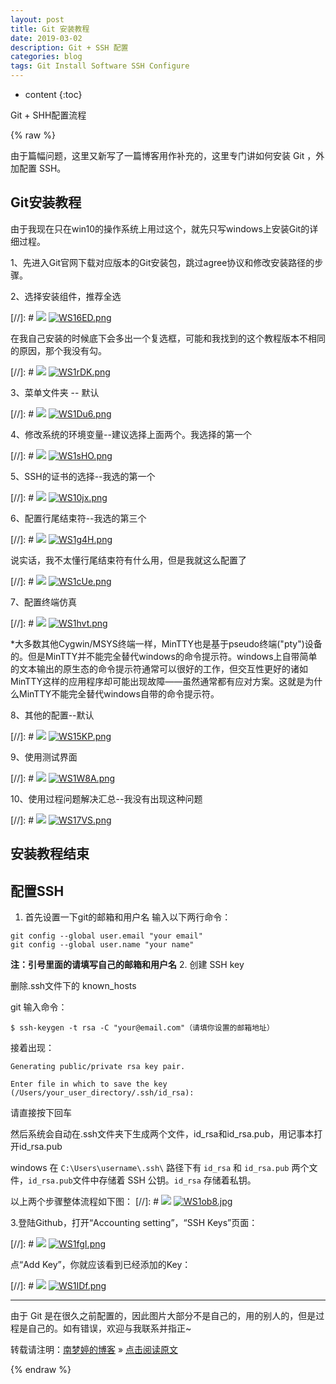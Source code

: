 ```yaml
---
layout: post
title: Git 安装教程
date: 2019-03-02
description: Git + SSH 配置
categories: blog
tags: Git Install Software SSH Configure
---
```


* content
{:toc}

Git + SHH配置流程

{% raw %}

由于篇幅问题，这里又新写了一篇博客用作补充的，这里专门讲如何安装 Git ，外加配置 SSH。

## Git安装教程

由于我现在只在win10的操作系统上用过这个，就先只写windows上安装Git的详细过程。

1、先进入Git官网下载对应版本的Git安装包，跳过agree协议和修改安装路径的步骤。

2、选择安装组件，推荐全选

[//]: # ![](/images/posts/Git_install/01.png)
[![WS16ED.png](https://z3.ax1x.com/2021/07/10/WS16ED.png)](https://imgtu.com/i/WS16ED)

在我自己安装的时候底下会多出一个复选框，可能和我找到的这个教程版本不相同的原因，那个我没有勾。

[//]: # ![](/images/posts/Git_install/02.png)
[![WS1rDK.png](https://z3.ax1x.com/2021/07/10/WS1rDK.png)](https://imgtu.com/i/WS1rDK)

3、菜单文件夹 -- 默认

[//]: # ![](/images/posts/Git_install/03.png)
[![WS1Du6.png](https://z3.ax1x.com/2021/07/10/WS1Du6.png)](https://imgtu.com/i/WS1Du6)

4、修改系统的环境变量--建议选择上面两个。我选择的第一个

[//]: # ![](/images/posts/Git_install/04.png)
[![WS1sHO.png](https://z3.ax1x.com/2021/07/10/WS1sHO.png)](https://imgtu.com/i/WS1sHO)

5、SSH的证书的选择--我选的第一个

[//]: # ![](/images/posts/Git_install/05.png)
[![WS10jx.png](https://z3.ax1x.com/2021/07/10/WS10jx.png)](https://imgtu.com/i/WS10jx)

6、配置行尾结束符--我选的第三个

[//]: # ![](/images/posts/Git_install/06.png)
[![WS1g4H.png](https://z3.ax1x.com/2021/07/10/WS1g4H.png)](https://imgtu.com/i/WS1g4H)

说实话，我不太懂行尾结束符有什么用，但是我就这么配置了

[//]: # ![](/images/posts/Git_install/07.png)
[![WS1cUe.png](https://z3.ax1x.com/2021/07/10/WS1cUe.png)](https://imgtu.com/i/WS1cUe)

7、配置终端仿真

[//]: # ![](/images/posts/Git_install/08.png)
[![WS1hvt.png](https://z3.ax1x.com/2021/07/10/WS1hvt.png)](https://imgtu.com/i/WS1hvt)

*大多数其他Cygwin/MSYS终端一样，MinTTY也是基于pseudo终端("pty")设备的。但是MinTTY并不能完全替代windows的命令提示符。windows上自带简单的文本输出的原生态的命令提示符通常可以很好的工作，但交互性更好的诸如MinTTY这样的应用程序却可能出现故障——虽然通常都有应对方案。这就是为什么MinTTY不能完全替代windows自带的命令提示符。

8、其他的配置--默认

[//]: # ![](/images/posts/Git_install/09.png)
[![WS15KP.png](https://z3.ax1x.com/2021/07/10/WS15KP.png)](https://imgtu.com/i/WS15KP)

9、使用测试界面

[//]: # ![](/images/posts/Git_install/10.png)
[![WS1W8A.png](https://z3.ax1x.com/2021/07/10/WS1W8A.png)](https://imgtu.com/i/WS1W8A)

10、使用过程问题解决汇总--我没有出现这种问题

[//]: # ![](/images/posts/Git_install/11.png)
[![WS17VS.png](https://z3.ax1x.com/2021/07/10/WS17VS.png)](https://imgtu.com/i/WS17VS)

安装教程结束
------


## 配置SSH

1. 首先设置一下git的邮箱和用户名
输入以下两行命令：
```
git config --global user.email "your email"
git config --global user.name "your name"
```
**注：引号里面的请填写自己的邮箱和用户名**
2. 创建 SSH key

删除.ssh文件下的 known_hosts

git 输入命令：
```
$ ssh-keygen -t rsa -C "your@email.com"（请填你设置的邮箱地址）
```

接着出现：
```
Generating public/private rsa key pair.

Enter file in which to save the key (/Users/your_user_directory/.ssh/id_rsa):
```
请直接按下回车

然后系统会自动在.ssh文件夹下生成两个文件，id_rsa和id_rsa.pub，用记事本打开id_rsa.pub

windows 在 `C:\Users\username\.ssh\`  路径下有 `id_rsa` 和 `id_rsa.pub` 两个文件，`id_rsa.pub`文件中存储着 SSH 公钥。`id_rsa` 存储着私钥。

以上两个步骤整体流程如下图：
[//]: # ![](/images/posts/Git_install/14.jpg)
[![WS1ob8.jpg](https://z3.ax1x.com/2021/07/10/WS1ob8.jpg)](https://imgtu.com/i/WS1ob8)

3.登陆Github，打开“Accounting setting”，“SSH Keys”页面：

[//]: # ![](/images/posts/Git_install/12.png)
[![WS1fgI.png](https://z3.ax1x.com/2021/07/10/WS1fgI.png)](https://imgtu.com/i/WS1fgI)

点“Add Key”，你就应该看到已经添加的Key：

[//]: # ![](/images/posts/Git_install/13.png)
[![WS1IDf.png](https://z3.ax1x.com/2021/07/10/WS1IDf.png)](https://imgtu.com/i/WS1IDf)

------
由于 Git 是在很久之前配置的，因此图片大部分不是自己的，用的别人的，但是过程是自己的。如有错误，欢迎与我联系并指正~

转载请注明：[南梦婷的博客](https://norah2.github.io) » [点击阅读原文](https://norah2.github.io/2019/02/blog_github/) 

{% endraw %}